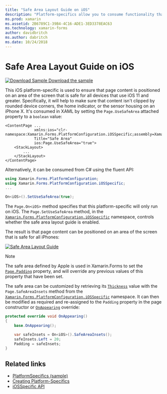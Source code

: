 ```yaml
---
title: "Safe Area Layout Guide on iOS"
description: "Platform-specifics allow you to consume functionality that's only available on a specific platform, without implementing custom renderers or effects. This article explains how to consume the iOS platform-specific that ensures that page content is positioned on an area of the screen that is safe for all devices that use iOS 11 and greater."
ms.prod: xamarin
ms.assetid: 2B6789C1-39B4-4C16-ADE1-3ED3378EAC63
ms.technology: xamarin-forms
author: davidbritch
ms.author: dabritch
ms.date: 10/24/2018
---
```


# Safe Area Layout Guide on iOS

[![Download Sample](~/media/shared/download.png) Download the sample](https://docs.microsoft.com/samples/xamarin/xamarin-forms-samples/userinterface-platformspecifics)

This iOS platform-specific is used to ensure that page content is positioned on an area of the screen that is safe for all devices that use iOS 11 and greater. Specifically, it will help to make sure that content isn't clipped by rounded device corners, the home indicator, or the sensor housing on an iPhone X. It's consumed in XAML by setting the `Page.UseSafeArea` attached property to a `boolean` value:

```xaml
<ContentPage ...
             xmlns:ios="clr-namespace:Xamarin.Forms.PlatformConfiguration.iOSSpecific;assembly=Xamarin.Forms.Core"
             Title="Safe Area"
             ios:Page.UseSafeArea="true">
    <StackLayout>
        ...
    </StackLayout>
</ContentPage>
```

Alternatively, it can be consumed from C# using the fluent API:

```csharp
using Xamarin.Forms.PlatformConfiguration;
using Xamarin.Forms.PlatformConfiguration.iOSSpecific;
...

On<iOS>().SetUseSafeArea(true);
```

The `Page.On<iOS>` method specifies that this platform-specific will only run on iOS. The `Page.SetUseSafeArea` method, in the [`Xamarin.Forms.PlatformConfiguration.iOSSpecific`](xref:Xamarin.Forms.PlatformConfiguration.iOSSpecific) namespace, controls whether the safe area layout guide is enabled.

The result is that page content can be positioned on an area of the screen that is safe for all iPhones:

[![](page-safe-area-images/safe-area-layout.png "Safe Area Layout Guide")](page-safe-area-images/safe-area-layout-large.png#lightbox "Safe Area Layout Guide")

> [!NOTE]
> The safe area defined by Apple is used in Xamarin.Forms to set the [`Page.Padding`](xref:Xamarin.Forms.Page.Padding) property, and will override any previous values of this property that have been set.

The safe area can be customized by retrieving its [`Thickness`](xref:Xamarin.Forms.Thickness) value with the `Page.SafeAreaInsets` method from the [`Xamarin.Forms.PlatformConfiguration.iOSSpecific`](xref:Xamarin.Forms.PlatformConfiguration.iOSSpecific) namespace. It can then be modified as required and re-assigned to the `Padding` property in the page constructor or [`OnAppearing`](xref:Xamarin.Forms.Page.OnAppearing) override:

```csharp
protected override void OnAppearing()
{
    base.OnAppearing();

    var safeInsets = On<iOS>().SafeAreaInsets();
    safeInsets.Left = 20;
    Padding = safeInsets;
}
```

## Related links

- [PlatformSpecifics (sample)](https://docs.microsoft.com/samples/xamarin/xamarin-forms-samples/userinterface-platformspecifics)
- [Creating Platform-Specifics](~/xamarin-forms/platform/platform-specifics/index.md#creating-platform-specifics)
- [iOSSpecific API](xref:Xamarin.Forms.PlatformConfiguration.iOSSpecific)
